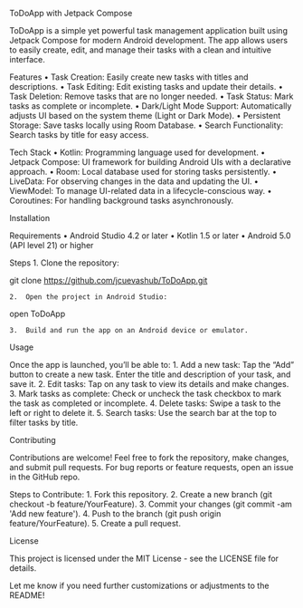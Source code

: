 ToDoApp with Jetpack Compose

ToDoApp is a simple yet powerful task management application built using Jetpack Compose for modern Android development. The app allows users to easily create, edit, and manage their tasks with a clean and intuitive interface.

Features
	•	Task Creation: Easily create new tasks with titles and descriptions.
	•	Task Editing: Edit existing tasks and update their details.
	•	Task Deletion: Remove tasks that are no longer needed.
	•	Task Status: Mark tasks as complete or incomplete.
	•	Dark/Light Mode Support: Automatically adjusts UI based on the system theme (Light or Dark Mode).
	•	Persistent Storage: Save tasks locally using Room Database.
	•	Search Functionality: Search tasks by title for easy access.

Tech Stack
	•	Kotlin: Programming language used for development.
	•	Jetpack Compose: UI framework for building Android UIs with a declarative approach.
	•	Room: Local database used for storing tasks persistently.
	•	LiveData: For observing changes in the data and updating the UI.
	•	ViewModel: To manage UI-related data in a lifecycle-conscious way.
	•	Coroutines: For handling background tasks asynchronously.

Installation

Requirements
	•	Android Studio 4.2 or later
	•	Kotlin 1.5 or later
	•	Android 5.0 (API level 21) or higher

Steps
	1.	Clone the repository:

git clone https://github.com/jcuevashub/ToDoApp.git


	2.	Open the project in Android Studio:

open ToDoApp


	3.	Build and run the app on an Android device or emulator.

Usage

Once the app is launched, you’ll be able to:
	1.	Add a new task: Tap the “Add” button to create a new task. Enter the title and description of your task, and save it.
	2.	Edit tasks: Tap on any task to view its details and make changes.
	3.	Mark tasks as complete: Check or uncheck the task checkbox to mark the task as completed or incomplete.
	4.	Delete tasks: Swipe a task to the left or right to delete it.
	5.	Search tasks: Use the search bar at the top to filter tasks by title.

Contributing

Contributions are welcome! Feel free to fork the repository, make changes, and submit pull requests. For bug reports or feature requests, open an issue in the GitHub repo.

Steps to Contribute:
	1.	Fork this repository.
	2.	Create a new branch (git checkout -b feature/YourFeature).
	3.	Commit your changes (git commit -am 'Add new feature').
	4.	Push to the branch (git push origin feature/YourFeature).
	5.	Create a pull request.

License

This project is licensed under the MIT License - see the LICENSE file for details.

Let me know if you need further customizations or adjustments to the README!
